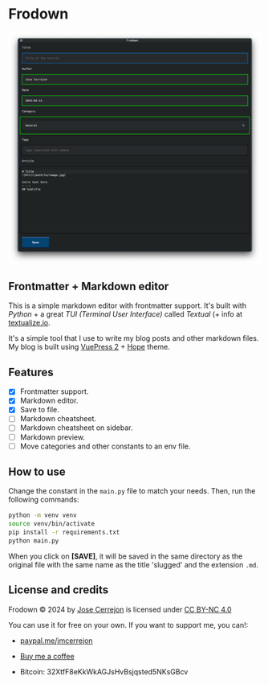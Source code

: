 # Frodown

![Frodown](./screenshot.png)

## Frontmatter + Markdown editor

This is a simple markdown editor with frontmatter support. It's built with _Python_ + a great _TUI (Terminal User Interface)_ called _Textual_ (+ info at [textualize.io](https://textualize.io).

It's a simple tool that I use to write my blog posts and other markdown files. My blog is built using [VuePress 2](https://v2.vuepress.vuejs.org) + [Hope](https://theme-hope.vuejs.press) theme.

## Features

- [x] Frontmatter support.
- [x] Markdown editor.
- [x] Save to file.
- [ ] Markdown cheatsheet.
- [ ] Markdown cheatsheet on sidebar.
- [ ] Markdown preview.
- [ ] Move categories and other constants to an env file.

## How to use

Change the constant in the `main.py` file to match your needs. Then, run the following commands:

```bash
python -m venv venv
source venv/bin/activate
pip install -r requirements.txt
python main.py
```

When you click on **[SAVE]**, it will be saved in the same directory as the original file with the same name as the title 'slugged' and the extension `.md`.

## License and credits

Frodown © 2024 by [Jose Cerrejon](https://github.com/jmcerrejon) is licensed under [CC BY-NC 4.0](http://creativecommons.org/licenses/by-nc/4.0/?ref=chooser-v1)

You can use it for free on your own. If you want to support me, you can!:

- [paypal.me/jmcerrejon](https://paypal.me/jmcerrejon)

- [Buy me a coffee](https://ko-fi.com/cerrejon)

- Bitcoin: 32XtfF8eKkWkAGJsHvBsjqsted5NKsGBcv
